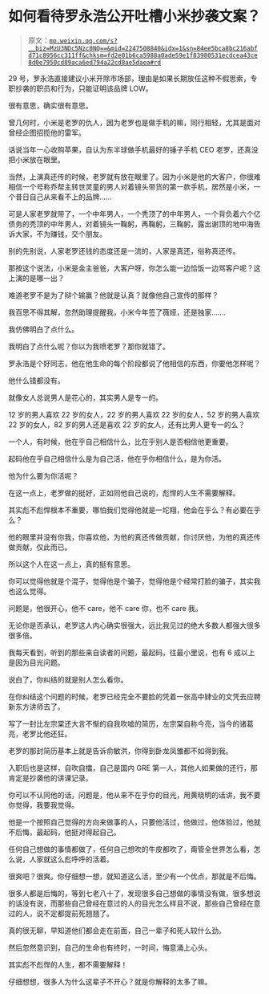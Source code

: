 # 如何看待罗永浩公开吐槽小米抄袭文案？

> 原文：[`mp.weixin.qq.com/s?__biz=MzU3NDc5Nzc0NQ==&mid=2247508840&idx=1&sn=84ee5bca8bc216abfd71c8956cc311ff&chksm=fd2e01b6ca5988a0ade59e1f83980531ecdcea43ce8d0e7950cd89aca6ed794a22cd8ae5daea#rd`](http://mp.weixin.qq.com/s?__biz=MzU3NDc5Nzc0NQ==&mid=2247508840&idx=1&sn=84ee5bca8bc216abfd71c8956cc311ff&chksm=fd2e01b6ca5988a0ade59e1f83980531ecdcea43ce8d0e7950cd89aca6ed794a22cd8ae5daea#rd)

29 号，罗永浩直接建议小米开除市场部，理由是如果长期放任这种不假思索，专职抄袭的职员和行为，只能证明该品牌 LOW。 

很有意思，确实很有意思。 

曾几何时，小米是老罗的仇人，因为老罗也是做手机的嘛，同行相轻，尤其是面对曾经企图招揽他的雷军。 

话说当年一心收购苹果，自认为东半球做手机最好的锤子手机 CEO 老罗，还真没把小米放在眼里。

当然，上演真还传的时候，老罗就有放在眼里了。因为小米是他的大客户，你很难相信一个号称乔帮主转世灵童的男人对着镜头带货的第一款手机，居然是小米，一个昔日自己从来看不上的品牌......

可是人家老罗就带了，一个中年男人，一个秃顶了的中年男人，一个背负着六个亿债务的秃顶的中年男人，对着镜头一鞠躬，再鞠躬，三鞠躬，露出谢顶的地中海告诉大家，不为赚钱，交个朋友。 

别的先别说，人家老罗还钱的态度还是一流的，人家是真还，俗称真还传。 

那按这个说法，小米是金主爸爸，大客户呀，你怎么能一边恰饭一边骂客户呢？这上演的是哪一出？ 

难道老罗不是为了辩个输赢？他就是认真？就像他自己宣传的那样？ 

我百思不得其解，忽然助理提醒我，小米今年签了薇娅，还是独家.......

我仿佛明白了点什么。

我明白了点什么呢？你以为我喷老罗？那你就错了。 

罗永浩是个好同志，他在他生命的每个阶段都说了他相信的东西，你要他怎样呢？

他什么错都没有。 

就像女人总说男人是花心的，其实男人是专一的。

12 岁的男人喜欢 22 岁的女人，22 岁的男人喜欢 22 岁的女人，52 岁的男人喜欢 22 岁的女人，82 岁的男人还是喜欢 22 岁的女人，还有比男人更专一的么？ 

一个人，有时候，他在乎自己相信什么，比在乎别人是否相信他更重要。 

起码他在乎自己相信什么是为自己活，他在乎你相信什么，是为你活。

他为什么要为你活呢？

在这一点上，老罗做的挺好，正如同他自己说的，彪悍的人生不需要解释。 

其实彪不彪悍根本不重要，哪怕我们觉得他就是一坨翔，他会在乎么？有必要在乎么？ 

他的眼里并没有你我，你喜欢他，为他的真还传做贡献，你讨厌他，为他的真还传做贡献，仅此而已。

所以这个人在这一点上，真的挺有意思。 

你可以觉得他就是个混子，觉得他是个骗子，觉得他是个经常打脸的骗子，其实我也这么觉得。 

问题是，他很开心，他不 care，他不 care 你，也不 care 我。 

无论你是否承认，老罗这人内心确实很强大，远比我见过的绝大多数人都强大很多很多倍。

我每天看到，听到的那些来自读者的问题，最起码，往最小里说，也有 6 成以上是因为目光问题。 

说白了，你纠结的就是别人怎么看你。

在你纠结这个问题的时候，老罗已经完全不要脸的凭着一张高中肄业的文凭去应聘新东方讲师去了。

写了一封比左宗棠还大言不惭的自我吹嘘的简历，左宗棠自称今亮，当今的诸葛亮，老罗比他还狂。

老罗的那封简历基本上就是告诉俞敏洪，你得到卧龙凤雏都不如得到我。 

入职后也是这样，自吹自擂，自己是国内 GRE 第一人，其他人如果做的还行，那肯定是抄袭他的讲课记录。 

你可以不认同他的话，问题是，他从来不在乎你的目光，用黄晓明的话讲，我不要你觉得，我要我觉得。 

他是一个按照自己觉得的方向来做事的人，只要他活过，他做过，他体验过，他就不后悔，最起码，他挺对得起自己。

任何自己想做的事情都做了，任何自己想吹的牛皮都吹了，甭管全世界怎么看，怎么说，人家就这么彪呼呼的活着。

很爽吧？很爽。你仔细想一想，就知道这么活，至少有一个优点，那就是不后悔。 

很多人都是后悔的，等到七老八十了，发现很多自己想做的事情没有做，很多想说的话没有说，而那些自己曾经在意过的人的目光怎么样且不说，那些自己曾经在意过的人，说不定都提前死翘翘了。

真的很无聊，早知道他们都会走在前面，自己一辈子和死人较什么劲。 

然后忽然意识到，自己的生命也有终时，一时间，悔意涌上心头。 

其实彪不彪悍的人生，都不需要解释！

仔细想想，很多人为什么这辈子不开心？就是你解释的太多了嘛。